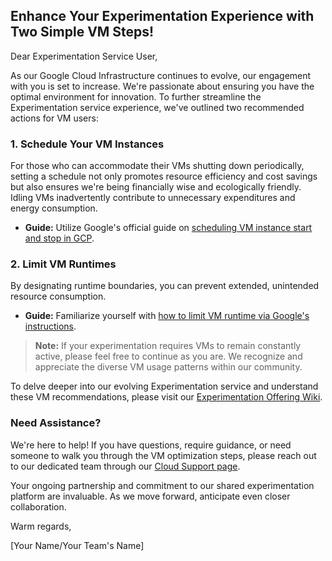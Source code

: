 ## Enhance Your Experimentation Experience with Two Simple VM Steps!

Dear Experimentation Service User,

As our Google Cloud Infrastructure continues to evolve, our engagement with you is set to increase. We're passionate about ensuring you have the optimal environment for innovation. To further streamline the Experimentation service experience, we've outlined two recommended actions for VM users:

### 1. Schedule Your VM Instances  
For those who can accommodate their VMs shutting down periodically, setting a schedule not only promotes resource efficiency and cost savings but also ensures we're being financially wise and ecologically friendly. Idling VMs inadvertently contribute to unnecessary expenditures and energy consumption.
- **Guide:** Utilize Google's official guide on [scheduling VM instance start and stop in GCP](https://cloud.google.com/compute/docs/instances/schedule-instance-start-stop?authuser=1#console).

### 2. Limit VM Runtimes  
By designating runtime boundaries, you can prevent extended, unintended resource consumption.
- **Guide:** Familiarize yourself with [how to limit VM runtime via Google's instructions](https://cloud.google.com/compute/docs/instances/limit-vm-runtime?authuser=1).

> **Note:** If your experimentation requires VMs to remain constantly active, please feel free to continue as you are. We recognize and appreciate the diverse VM usage patterns within our community.

To delve deeper into our evolving Experimentation service and understand these VM recommendations, please visit our [Experimentation Offering Wiki](https://github.com/PHACDataHub/Wiki/wiki/Experimentation-Offering).

### Need Assistance?  
We're here to help! If you have questions, require guidance, or need someone to walk you through the VM optimization steps, please reach out to our dedicated team through our [Cloud Support page](https://github.com/PHACDataHub/Wiki/wiki/Cloud-Support).

Your ongoing partnership and commitment to our shared experimentation platform are invaluable. As we move forward, anticipate even closer collaboration.

Warm regards,

[Your Name/Your Team's Name]
